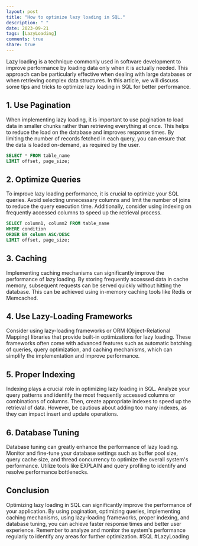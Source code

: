 ```yaml
---
layout: post
title: "How to optimize lazy loading in SQL."
description: " "
date: 2023-09-21
tags: [LazyLoading]
comments: true
share: true
---
```


Lazy loading is a technique commonly used in software development to improve performance by loading data only when it is actually needed. This approach can be particularly effective when dealing with large databases or when retrieving complex data structures. In this article, we will discuss some tips and tricks to optimize lazy loading in SQL for better performance.

## 1. Use Pagination

When implementing lazy loading, it is important to use pagination to load data in smaller chunks rather than retrieving everything at once. This helps to reduce the load on the database and improves response times. By limiting the number of records fetched in each query, you can ensure that the data is loaded on-demand, as required by the user.

```sql
SELECT * FROM table_name
LIMIT offset, page_size;
```

## 2. Optimize Queries

To improve lazy loading performance, it is crucial to optimize your SQL queries. Avoid selecting unnecessary columns and limit the number of joins to reduce the query execution time. Additionally, consider using indexing on frequently accessed columns to speed up the retrieval process.

```sql
SELECT column1, column2 FROM table_name
WHERE condition
ORDER BY column ASC/DESC
LIMIT offset, page_size;
```

## 3. Caching

Implementing caching mechanisms can significantly improve the performance of lazy loading. By storing frequently accessed data in cache memory, subsequent requests can be served quickly without hitting the database. This can be achieved using in-memory caching tools like Redis or Memcached.

## 4. Use Lazy-Loading Frameworks

Consider using lazy-loading frameworks or ORM (Object-Relational Mapping) libraries that provide built-in optimizations for lazy loading. These frameworks often come with advanced features such as automatic batching of queries, query optimization, and caching mechanisms, which can simplify the implementation and improve performance.

## 5. Proper Indexing

Indexing plays a crucial role in optimizing lazy loading in SQL. Analyze your query patterns and identify the most frequently accessed columns or combinations of columns. Then, create appropriate indexes to speed up the retrieval of data. However, be cautious about adding too many indexes, as they can impact insert and update operations.

## 6. Database Tuning

Database tuning can greatly enhance the performance of lazy loading. Monitor and fine-tune your database settings such as buffer pool size, query cache size, and thread concurrency to optimize the overall system's performance. Utilize tools like EXPLAIN and query profiling to identify and resolve performance bottlenecks.

## Conclusion

Optimizing lazy loading in SQL can significantly improve the performance of your application. By using pagination, optimizing queries, implementing caching mechanisms, using lazy-loading frameworks, proper indexing, and database tuning, you can achieve faster response times and better user experience. Remember to analyze and monitor the system's performance regularly to identify any areas for further optimization. #SQL #LazyLoading